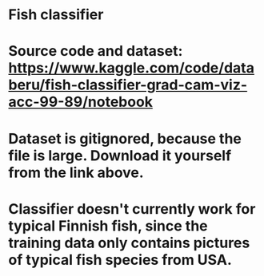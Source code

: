 # Fish classifier

# Source code and dataset: https://www.kaggle.com/code/databeru/fish-classifier-grad-cam-viz-acc-99-89/notebook

# Dataset is gitignored, because the file is large. Download it yourself from the link above.

# Classifier doesn't currently work for typical Finnish fish, since the training data only contains pictures of typical fish species from USA.

